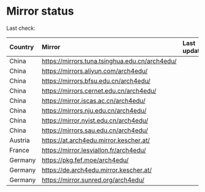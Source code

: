 <script src="./time.js"></script>
# Mirror status
Last check: <script type="text/javascript">localize(1743880617.1710138);</script>

|Country|Mirror|Last update|
|:------|:-----|:----------|
|China|https://mirrors.tuna.tsinghua.edu.cn/arch4edu/|<script type="text/javascript">localize(1743878400);</script>|
|China|https://mirrors.aliyun.com/arch4edu/|<script type="text/javascript">localize(1743835367);</script>|
|China|https://mirrors.bfsu.edu.cn/arch4edu/|<script type="text/javascript">localize(1743835367);</script>|
|China|https://mirrors.cernet.edu.cn/arch4edu/|<script type="text/javascript">localize(1743878400);</script>|
|China|https://mirror.iscas.ac.cn/arch4edu/|<script type="text/javascript">localize(1743835367);</script>|
|China|https://mirrors.nju.edu.cn/arch4edu/|<script type="text/javascript">localize(1743749002);</script>|
|China|https://mirror.nyist.edu.cn/arch4edu/|<script type="text/javascript">localize(1743835367);</script>|
|China|https://mirrors.sau.edu.cn/arch4edu/|<script type="text/javascript">localize(1731653531);</script>|
|Austria|https://at.arch4edu.mirror.kescher.at/|<script type="text/javascript">localize(1743835367);</script>|
|France|https://mirror.lesviallon.fr/arch4edu/|<script type="text/javascript">localize(1743835367);</script>|
|Germany|https://pkg.fef.moe/arch4edu/|<script type="text/javascript">localize(1743835367);</script>|
|Germany|https://de.arch4edu.mirror.kescher.at/|<script type="text/javascript">localize(1743835367);</script>|
|Germany|https://mirror.sunred.org/arch4edu/|<script type="text/javascript">localize(1743835367);</script>|

<script src="./tablefilter/tablefilter.js"></script>
<script src="./table.js"></script>